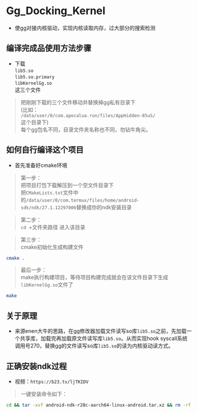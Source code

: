 # Gg_Docking_Kernel

- 使gg对接内核驱动，实现内核读取内存，过大部分的搜索检测


## 编译完成品使用方法步骤

- 下载\
`lib5.so`\
`lib5.so.primary`\
`libKernelGg.so`\
这三个文件

> 把刚刚下载的三个文件移动并替换掉gg私有目录下
> \
(比如：
> \
`/data/user/0/com.apocalua.run/files/AppHidden-85uS/`
> \
这个目录下)
> \
每个gg包名不同，目录文件夹名称也不同，勿钻牛角尖。



## 如何自行编译这个项目

- 首先准备好cmake环境

> 第一步：\
> 把项目打包下载解压到一个空文件目录下\
把`CMakeLists.txt`文件中的`/data/user/0/com.termux/files/home/android-sdk/ndk/27.1.12297006`替换成你的ndk安装目录

> 第二步：\
`cd `+文件夹路径 进入该目录


> 第三步：\
cmake初始化生成构建文件
```sh
cmake .
```


> 最后一步：\
make执行构建项目，等待项目构建完成就会在该文件目录下生成`libKernelGg.so`文件了
```sh
make
```



## 关于原理

- 来源enen大牛的思路，在gg修改器加载文件读写so库`lib5.so`之前，先加载一个共享库，加载完再加载原文件读写库`lib5.so`。从而实现hook syscall系统调用号270，替换gg的文件读写so库`lib5.so`的读为内核驱动读方式。




## 正确安装ndk过程

- 视频：`https://b23.tv/ljTKIDV`
> 一键安装命令如下：
```sh
cd && tar -xvf android-ndk-r28c-aarch64-linux-android.tar.xz && rm -rf android-ndk-r28c-aarch64-linux-android.tar.xz && mkdir android-ndk && mkdir android-ndk/ndk && mv android-ndk-r28c 28.2.13676358 && mv 28.2.13676358 android-ndk/ndk/ && ln -s $HOME/android-ndk/ndk/28.2.13676358/toolchains/llvm/prebuilt/linux-aarch64 $HOME/android-ndk/ndk/28.2.13676358/toolchains/llvm/prebuilt/linux-x86_64 && ln -s $HOME/android-ndk/ndk/28.2.13676358/prebuilt/linux-aarch64 $HOME/android-ndk/ndk/28.2.13676358/prebuilt/linux-x86_64 && echo 'Installation Finished. Ndk has been installed successfully!'
```
